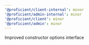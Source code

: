 ```yaml
---
'@proficient/client-internal': minor
'@proficient/admin-internal': minor
'@proficient/client': minor
'@proficient/admin': minor
---
```


Improved constructor options interface
